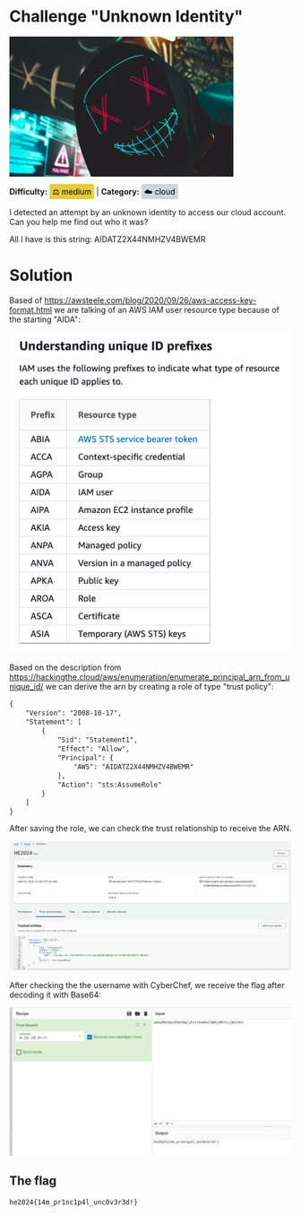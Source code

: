 # Challenge "Unknown Identity"
<img src="banner.jpg" width="400px" alt="Banner Image" /><br/>

**Difficulty:** <span style="background-color: #e6cb39; padding: 5px; color: black;">⚖️ medium</span> | **Category:** <span style="background-color: #ced4da; padding: 5px; color: black;">☁️ cloud</span>

I detected an attempt by an unknown identity to access our cloud account. Can you help me find out who it was?

All I have is this string: AIDATZ2X44NMHZV4BWEMR


# Solution
Based of https://awsteele.com/blog/2020/09/26/aws-access-key-format.html we are talking of an AWS IAM user resource type because of the starting "AIDA":

![Access Key IDs](access_key_ids.png)

Based on the description from https://hackingthe.cloud/aws/enumeration/enumerate_principal_arn_from_unique_id/ we can derive the arn by creating a role of type "trust policy":

    {
        "Version": "2008-10-17",
        "Statement": [
            {
                "Sid": "Statement1",
                "Effect": "Allow",
                "Principal": {
                    "AWS": "AIDATZ2X44NMHZV4BWEMR"
                },
                "Action": "sts:AssumeRole"
            }
        ]
    }

After saving the role, we can check the trust relationship to receive the ARN.

![ARN translation](arn.png)

After checking the the username with CyberChef, we receive the flag after decoding it with Base64:

![CyberChef](cyberchef.png)

## The flag
    he2024{14m_pr1nc1p4l_unc0v3r3d!}
